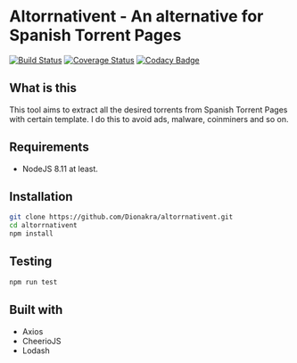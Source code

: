 # Altorrnativent - An alternative for Spanish Torrent Pages
[![Build Status](https://travis-ci.org/Dionakra/altorrnativent.svg?branch=master)](https://travis-ci.org/Dionakra/altorrnativent) [![Coverage Status](https://coveralls.io/repos/github/Dionakra/altorrnativent/badge.svg?branch=master)](https://coveralls.io/github/Dionakra/altorrnativent?branch=master) [![Codacy Badge](https://api.codacy.com/project/badge/Grade/303f6cccbc594be1a378521671d703e2)](https://www.codacy.com/app/Dionakra/altorrnativent?utm_source=github.com&amp;utm_medium=referral&amp;utm_content=Dionakra/altorrnativent&amp;utm_campaign=Badge_Grade)

## What is this
This tool aims to extract all the desired torrents from Spanish Torrent Pages with certain template. I do this to avoid ads, malware, coinminers and so on.

## Requirements
*  NodeJS 8.11 at least.

## Installation
```sh
git clone https://github.com/Dionakra/altorrnativent.git
cd altorrnativent
npm install
```

## Testing
```sh
npm run test
```

## Built with
* Axios
*  CheerioJS
*  Lodash
